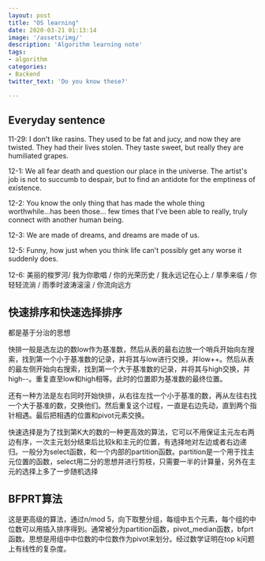 ```yaml
---
layout: post
title: "OS learning"
date: 2020-03-21 01:13:14
image: '/assets/img/'
description: 'Algorithm learning note'
tags:
- algorithm
categories:
- Backend
twitter_text: 'Do you know these?'

---
```


## Everyday sentence

11-29: I don't like rasins. They used to be fat and jucy, and now they are twisted. They had their lives stolen. They taste sweet, but really they are humiliated grapes.

12-1: We all fear death and question our place in the universe. The artist's job is not to succumb to despair, but to find an antidote for the emptiness of existence.

12-2: You know the only thing that has made the whole thing worthwhile...has been those... few times that I've been able to really, truly connect with another human being.

12-3: We are made of dreams, and dreams are made of us.

12-5: Funny, how just when you think life can't possibly get any worse it suddenly does.

12-6: 美丽的梭罗河/ 我为你歌唱 / 你的光荣历史 / 我永远记在心上 / 旱季来临 / 你轻轻流淌 / 雨季时波涛滚滚 / 你流向远方

## 快速排序和快速选择排序

都是基于分治的思想

快排一般是选左边的数low作为基准数，然后从表的最右边放一个哨兵开始向左搜索，找到第一个小于基准数的记录，并将其与low进行交换，并low++。然后从表的最左侧开始向右搜索，找到第一个大于基准数的记录，并将其与high交换，并high--。重复直至low和high相等。此时的位置即为基准数的最终位置。

还有一种方法是左右同时开始快排，从右往左找一个小于基准的数，再从左往右找一个大于基准的数，交换他们。然后重复这个过程，一直是右边先动，直到两个指针相遇。最后把相遇的位置和pivot元素交换。

快速选择是为了找到第K大的数的一种更高效的算法，它可以不用保证主元左右两边有序，一次主元划分结束后比较k和主元的位置，有选择地对左边或者右边递归。一般分为select函数，和一个内部的partition函数。partition是一个用于找主元位置的函数，select用二分的思想并进行剪枝，只需要一半的计算量，另外在主元的选择上多了一步随机选择

## BFPRT算法

这是更高级的算法，通过n/mod 5，向下取整分组，每组中五个元素，每个组的中位数可以用插入排序得到。通常被分为partition函数，pivot_median函数，bfprt函数。思想是用组中中位数的中位数作为pivot来划分。经过数学证明在top k问题上有线性的复杂度。





